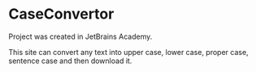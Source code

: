 # CaseConvertor

Project was created in JetBrains Academy.

This site can convert any text into  upper case, lower case, proper case, sentence case and then download it.
